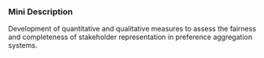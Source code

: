 ### Mini Description

Development of quantitative and qualitative measures to assess the fairness and completeness of stakeholder representation in preference aggregation systems.
